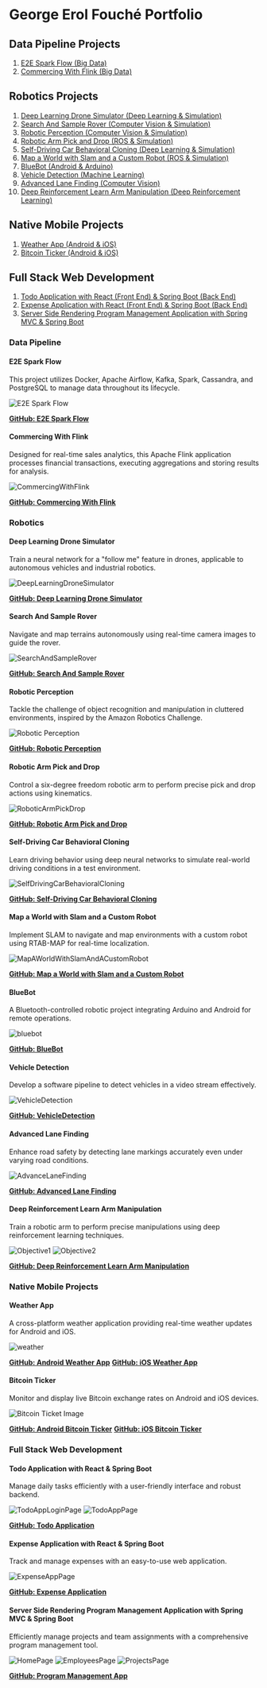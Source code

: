 # George Erol Fouché Portfolio

## Data Pipeline Projects
1. [E2E Spark Flow (Big Data)](#Spark)
2. [Commercing With Flink (Big Data)](#Flink)

## Robotics Projects
1. [Deep Learning Drone Simulator (Deep Learning & Simulation)](#Deep)
2. [Search And Sample Rover (Computer Vision & Simulation)](#Rover)
3. [Robotic Perception (Computer Vision & Simulation)](#Perception)
4. [Robotic Arm Pick and Drop (ROS & Simulation)](#Arm)
5. [Self-Driving Car Behavioral Cloning (Deep Learning & Simulation)](#Cloning)
6. [Map a World with Slam and a Custom Robot (ROS & Simulation)](#Slam)
7. [BlueBot (Android & Arduino)](#BlueBot)
8. [Vehicle Detection (Machine Learning)](#VehicleDetection)
9. [Advanced Lane Finding (Computer Vision)](#ADL)
10. [Deep Reinforcement Learn Arm Manipulation (Deep Reinforcement Learning)](#DRLARM)

## Native Mobile Projects
1. [Weather App (Android & iOS)](#Weather)
2. [Bitcoin Ticker (Android & iOS)](#Ticker)

## Full Stack Web Development
1. [Todo Application with React (Front End) & Spring Boot (Back End)](#TodoApp)
2. [Expense Application with React (Front End) & Spring Boot (Back End)](#ExpenseApp)
3. [Server Side Rendering Program Management Application with Spring MVC & Spring Boot](#PmApp)

### Data Pipeline

#### E2E Spark Flow <a name="Spark"></a>
This project utilizes Docker, Apache Airflow, Kafka, Spark, Cassandra, and PostgreSQL to manage data throughout its lifecycle.

![E2E Spark Flow](./images/SparkFlowArchitecture.png)

**[GitHub: E2E Spark Flow](https://github.com/georgeerol/E2ESparkFlow)**

#### Commercing With Flink <a name="Flink"></a>
Designed for real-time sales analytics, this Apache Flink application processes financial transactions, executing aggregations and storing results for analysis.

![CommercingWithFlink](./images/CommercingWithFlinkArchitecture.png)

**[GitHub: Commercing With Flink](https://github.com/georgeerol/CommercingWithFlink)**

### Robotics

#### Deep Learning Drone Simulator <a name="Deep"></a>
Train a neural network for a "follow me" feature in drones, applicable to autonomous vehicles and industrial robotics.

![DeepLearningDroneSimulator](./images/sim_screenshot.png)

**[GitHub: Deep Learning Drone Simulator](https://github.com/fouliex/DeepLearningDroneSimulator)**

#### Search And Sample Rover <a name="Rover"></a>
Navigate and map terrains autonomously using real-time camera images to guide the rover.

![SearchAndSampleRover](./images/rover_image.gif)

**[GitHub: Search And Sample Rover](https://github.com/fouliex/SearchAndSampleRoverProject)**

#### Robotic Perception <a name="Perception"></a>
Tackle the challenge of object recognition and manipulation in cluttered environments, inspired by the Amazon Robotics Challenge.

![Robotic Perception](./images/PR2.gif)

**[GitHub: Robotic Perception](https://github.com/fouliex/RoboticPerception)**

#### Robotic Arm Pick and Drop <a name="Arm"></a>
Control a six-degree freedom robotic arm to perform precise pick and drop actions using kinematics.

![RoboticArmPickDrop](./images/PickAndDrop.gif)

**[GitHub: Robotic Arm Pick and Drop](https://github.com/fouliex/RoboticArmPickAndDrop)**

#### Self-Driving Car Behavioral Cloning <a name="Cloning"></a>
Learn driving behavior using deep neural networks to simulate real-world driving conditions in a test environment.

![SelfDrivingCarBehavioralCloning](./images/SelfDrivingCarBehavioralCloning.gif)

**[GitHub: Self-Driving Car Behavioral Cloning](https://github.com/fouliex/SelfDrivingCarBehavioralCloning)**

#### Map a World with Slam and a Custom Robot <a name="Slam"></a>
Implement SLAM to navigate and map environments with a custom robot using RTAB-MAP for real-time localization.

![MapAWorldWithSlamAndACustomRobot](./images/MapAWorldWithSlamAndACustomRobot.gif)

**[GitHub: Map a World with Slam and a Custom Robot](https://github.com/fouliex/MapAWorldWithSlamAndACustomRobot)**

#### BlueBot <a name="BlueBot"></a>
A Bluetooth-controlled robotic project integrating Arduino and Android for remote operations.

![bluebot](./images/bluebot.gif)

**[GitHub: BlueBot](https://github.com/fouliex/BlueBot)**

#### Vehicle Detection <a name="VehicleDetection"></a>
Develop a software pipeline to detect vehicles in a video stream effectively.

![VehicleDetection](./images/vehicleDetection.gif)

**[GitHub: VehicleDetection](https://github.com/georgeerol/VehicleDetection)**

#### Advanced Lane Finding <a name="ADL"></a>
Enhance road safety by detecting lane markings accurately even under varying road conditions.

![AdvanceLaneFinding](./images/AdvanceLaneFinding.gif)

**[GitHub: Advanced Lane Finding](https://github.com/georgeerol/AdvancedLaneFinding)**

#### Deep Reinforcement Learn Arm Manipulation <a name="DRLARM"></a>
Train a robotic arm to perform precise manipulations using deep reinforcement learning techniques.

![Objective1](./images/Objective1.gif)
![Objective2](./images/Objective2.gif)

**[GitHub: Deep Reinforcement Learn Arm Manipulation](https://github.com/georgeerol/DeepRLArmManipulation)**

### Native Mobile Projects

#### Weather App <a name="Weather"></a>
A cross-platform weather application providing real-time weather updates for Android and iOS.

![weather](./images/Clima.png)

**[GitHub: Android Weather App](https://github.com/georgeerol/AndroidAndIOSApps/tree/master/ClimaApp/Android/Clima)**
**[GitHub: iOS Weather App](https://github.com/georgeerol/AndroidAndIOSApps/tree/master/ClimaApp/IOS/Clima)**

#### Bitcoin Ticker <a name="Ticker"></a>
Monitor and display live Bitcoin exchange rates on Android and iOS devices.

![Bitcoin Ticket Image](./images/BitcoinTicker.png)

**[GitHub: Android Bitcoin Ticker](https://github.com/georgeerol/AndroidAndIOSApps/tree/master/BitcoinTickerApp/Android/BitcoinTicker)**
**[GitHub: iOS Bitcoin Ticker](https://github.com/georgeerol/AndroidAndIOSApps/tree/master/BitcoinTickerApp/IOS/BitcoinTicker)**

### Full Stack Web Development

#### Todo Application with React & Spring Boot <a name="TodoApp"></a>
Manage daily tasks efficiently with a user-friendly interface and robust backend.

![TodoAppLoginPage](./images/LoginPage.png)
![TodoAppPage](./images/ToDoPage.png)

**[GitHub: Todo Application](https://github.com/georgeerol/ToDoApp)**

#### Expense Application with React & Spring Boot <a name="ExpenseApp"></a>
Track and manage expenses with an easy-to-use web application.

![ExpenseAppPage](./images/ExpensePage.png)

**[GitHub: Expense Application](https://github.com/georgeerol/ExpenseApp)**

#### Server Side Rendering Program Management Application with Spring MVC & Spring Boot <a name="PmApp"></a>
Efficiently manage projects and team assignments with a comprehensive program management tool.

![HomePage](./images/HomePage.png)
![EmployeesPage](./images/EmployeesPage.png)
![ProjectsPage](./images/ProjectsPage.png)

**[GitHub: Program Management App](https://github.com/georgeerol/ProjectManagementApp)**
